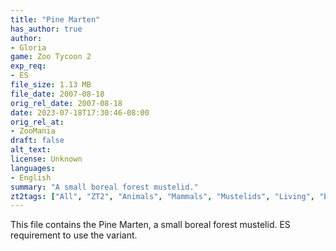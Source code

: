 ```yaml
---
title: "Pine Marten"
has_author: true
author: 
- Gloria
game: Zoo Tycoon 2
exp_req: 
- ES
file_size: 1.13 MB
file_date: 2007-08-18
orig_rel_date: 2007-08-18
date: 2023-07-18T17:30:46-08:00
orig_rel_at: 
- ZooMania
draft: false
alt_text: 
license: Unknown
languages:
- English
summary: "A small boreal forest mustelid."
zt2tags: ["All", "ZT2", "Animals", "Mammals", "Mustelids", "Living", "European" ]
---
```


This file contains the Pine Marten, a small boreal forest mustelid. ES requirement to use the variant.